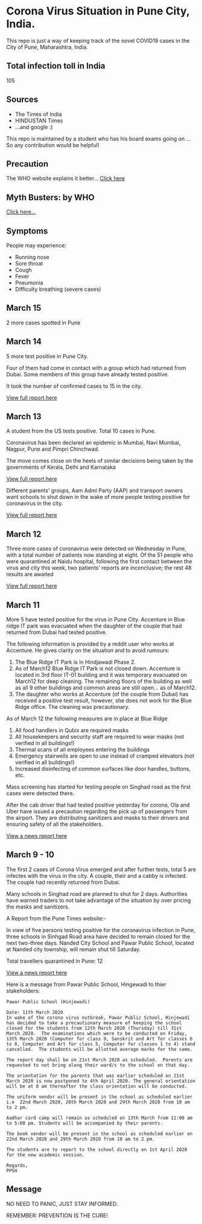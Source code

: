 # Corona Virus Situation in Pune City, India.

This repo is just a way of keeping track of the novel COVID19 cases in the City of Pune, Maharashtra, India.

## Total infection toll in India
105

## Sources 

* The Times of India
* HINDUSTAN Times
* ...and google :)

This repo is maintained by a student who has his board exams going on ... So any contribution would be helpful!

## Precaution
The WHO website explains it better...
[Click here](https://www.who.int/emergencies/diseases/novel-coronavirus-2019/advice-for-public)

## Myth Busters: by WHO
[Click here...](https://www.who.int/emergencies/diseases/novel-coronavirus-2019/advice-for-public/myth-busters)

## Symptoms
People may experience:
* Running nose
* Sore throat
* Cough
* Fever
* Pneumonia
* Difficulty breathing (severe cases)

## March 15

2 more cases spotted in Pune
## March 14

5 more test positive in Pune City.

Four of them had come in contact with a group which had returned from Dubai. Some members of this group have already tested positive.

It took the number of confirmed cases to 15 in the city.

[View full report here](https://www.google.com/amp/s/m.timesofindia.com/india/five-more-coronavirus-patients-in-pune-area-maharashtra-count-31/amp_articleshow/74632315.cms)

## March 13

A student from the US tests positive. Total 10 cases in Pune.

Coronavirus has been declared an epidemic in Mumbai, Navi Mumbai, Nagpur, Pune and Pimpri Chinchwad.

The move comes close on the heels of similar decisions being taken by the governments of Kerala, Delhi and Karnataka

[View full report here](https://www.google.com/amp/s/www.livemint.com/news/india/coronavirus-maharashtra-orders-closure-of-malls-cinema-halls-in-five-cities-until-31-march/amp-11584102050561.html)

Different parents' groups, Aam Admi Party (AAP) and transport owners want schools to shut down in the wake of more people testing positive for coronavirus in the city.

[View full report here](https://m.timesofindia.com/city/pune/covid-19-in-pune-chorus-rises-to-cancel-exams-shut-down-schools/amp_articleshow/74604613.cms)

## March 12

Three more cases of coronavirus were detected on Wednesday in Pune, with a total number of patients now standing at eight. Of the 51 people who were quarantined at Naidu hospital, following the first contact between the virus and city this week, two patients’ reports are inconclusive; the rest 48 results are awaited

[View full report here](https://www.google.com/amp/s/punemirror.indiatimes.com/pune/civic/3-new-coronavirus-cases-with-51-in-quarantine-total-8-positive-in-pune/amp_articleshow/74582712.cms)

## March 11

More 5 have tested positive for the virus in Pune City.
Accenture in Blue ridge IT park was evacuated when the daughter of the couple that had returned from Dubai had tested positive.

The following information is provided by a reddit user who works at Accenture.
He gives clarity on the situation and to avoid rumours:

1. The Blue Ridge IT Park is in Hindjawadi Phase 2.
2. As of March12 Blue Ridge IT Park is not closed down. Accenture is located in 3rd floor IT-01 building and it was temporary evacuated on March12 for deep cleaning. The remaining floors of the building as well as all 9 other buildings and common areas are still open... as of March12.
3. The daughter who works at Accenture (of the couple from Dubai) has received a positive test result, however, she does not work for the Blue Ridge office. The cleaning was precautionary. 

As of March 12 the following measures are in place at Blue Ridge

1. All food handlers in Qubix are required masks
2. All housekeepers and security staff are required to wear masks (not verified in all buildings!)
3. Thermal scans of all employees entering the buildings
4. Emergency stairwells are open to use instead of cramped elevators (not verified in all buildings!)
5. Increased disinfecting of common surfaces like door handles, buttons, etc.

Mass screening has started for testing people on Singhad road as the first cases were detected there.

After the cab driver that had tested positive yesterday for corona, Ola and Uber have issued a precaution regarding the pick up of passengers from the airport.
They are distributing sanitizers and masks to their drivers and ensuring safety of all the stakeholders.

[View a news report here](https://www.google.com/amp/s/www.businessinsider.in/business/startups/news/coronavirus-pandemic-heres-what-flipkart-zomato-swiggy-ola-uber-are-doing-for-delivery-agents-and-cabbies-who-cant-work-from-home/amp_articleshow/74589898.cms)


## March 9 - 10

The first 2 cases of Corona Virus emerged and after further tests, total 5 are infectes with the virus in the city.
A couple, their and a cabby is infected. The couple had recently returned from Dubai.

Many schools in Singhad road are planned to shut for 2 days.
Authorities have warned traders to not take advantage of the situation by over pricing the masks and sanitizers.

A Report from the Pune Times website:-

In view of five persons testing positive for the coronavirus infection in Pune, three schools in Sinhgad Road area have decided to remain closed for the next two-three days. Nanded City School and Pawar Public School, located at Nanded city township, will remain shut till Saturday.

Total travellers quarantined in Pune: 12

[View a news report here](https://www.google.com/amp/s/m.timesofindia.com/city/pune/as-pune-couple-test-positive-for-covid-19-mayor-says-dont-panic/amp_articleshow/74561100.cms)

Here is a message from Pawar Public School, Hingewadi to thier stakeholders:
```
Pawar Public School (Hinjewadi)

Date: 11th March 2020
In wake of the corona virus outbreak, Pawar Public School, Hinjewadi has decided to take a precautionary measure of keeping the school closed for the students from 12th March 2020 (Thursday) till 31st March 2020.  The examinations which were to be conducted on Friday, 13th March 2020 (Computer for class 9, Sanskrit and Art for classes 6 to 8, Computer and Art for class 5, Computer for classes 1 to 4) stand cancelled.  The students will be allotted average marks for the same.  

The report day shall be on 21st March 2020 as scheduled.  Parents are requested to not bring along their ward/s to the school on that day.

The orientation for the parents that was earlier scheduled on 21st March 2020 is now postponed to 4th April 2020. The general orientation will be at 8 am thereafter the class orientation will be conducted.

The uniform vendor will be present in the school as scheduled earlier i.e  22nd March 2020, 28th March 2020 and 29th March 2020 from 10 am to 2 pm. 

Aadhar card camp will remain as scheduled on 13th March from 11:00 am to 5:00 pm. Students will be accompanied by their parents.

The book vendor will be present in the school as scheduled earlier on 22nd March 2020 and 29th March 2020 from 10 am to 2 pm.

The students are to report to the school directly on 1st April 2020 for the new academic session. 

Regards,
PPSH
```
## Message

NO NEED TO PANIC, JUST STAY INFORMED.

REMEMBER: PREVENTION IS THE CURE!
